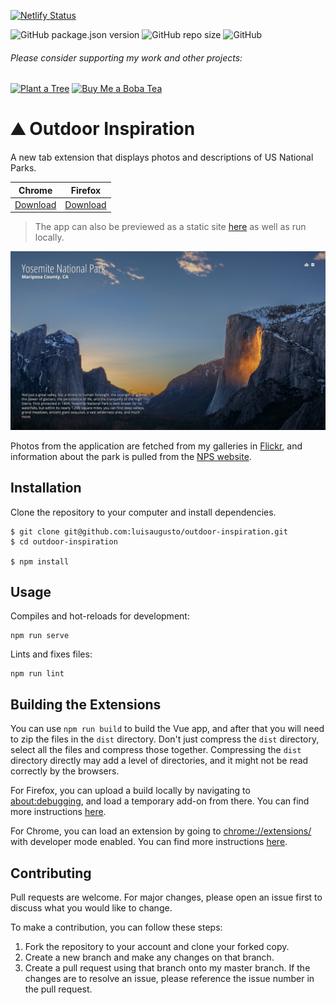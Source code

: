 [![Netlify Status](https://api.netlify.com/api/v1/badges/19780833-4df2-4e2d-acc1-6fcb6b21ce97/deploy-status)](https://app.netlify.com/sites/outdoor-inspiration/deploys)

![GitHub package.json version](https://img.shields.io/github/package-json/v/luisaugusto/outdoor-inspiration)
![GitHub repo size](https://img.shields.io/github/repo-size/luisaugusto/outdoor-inspiration)
![GitHub](https://img.shields.io/github/license/luisaugusto/outdoor-inspiration) 

###### Please consider supporting my work and other projects:

[![Plant a Tree](https://img.shields.io/badge/Plant%20a%20Tree-%F0%9F%8C%B3-green)](https://offset.earth/luisaugusto)
[![Buy Me a Boba Tea](https://img.shields.io/badge/Buy%20Me%20a%20Boba%20Tea-🥤-yellow)](https://www.buymeacoffee.com/luiscodes)

# ⛰ Outdoor Inspiration

A new tab extension that displays photos and descriptions of US National Parks.

| Chrome | Firefox |
| --- | --- |
| [Download](https://chrome.google.com/webstore/detail/mjgkcdcikkpendiikknkdhanooeiohee/) | [Download](https://addons.mozilla.org/en-US/firefox/addon/outdoor-inspiration/) |


> The app can also be previewed as a static site [here](https://outdoor-inspiration.netlify.app/) as well as run locally.

![](screenshot.jpg)

Photos from the application are fetched from my galleries in [Flickr](https://www.flickr.com/photos/188326816@N04/galleries), and information about the park is pulled from the [NPS website](https://www.nps.gov/index.htm).

## Installation

Clone the repository to your computer and install dependencies.

```
$ git clone git@github.com:luisaugusto/outdoor-inspiration.git
$ cd outdoor-inspiration

$ npm install
```

## Usage

Compiles and hot-reloads for development:

```
npm run serve
```

Lints and fixes files:

```
npm run lint
```

## Building the Extensions

You can use `npm run build` to build the Vue app, and after that you will need to zip the files in the `dist` directory. Don't just compress the `dist` directory, select all the files and compress those together. Compressing the `dist` directory directly may add a level of directories, and it might not be read correctly by the browsers.

For Firefox, you can upload a build locally by navigating to [about:debugging](about:debugging), and load a temporary add-on from there. You can find more instructions [here](https://extensionworkshop.com/documentation/develop/temporary-installation-in-firefox/).

For Chrome, you can load an extension by going to [chrome://extensions/](chrome://extensions/) with developer mode enabled. You can find more instructions [here](https://developer.chrome.com/extensions/getstarted).

## Contributing

Pull requests are welcome. For major changes, please open an issue first to discuss what you would like to change.

To make a contribution, you can follow these steps:

1. Fork the repository to your account and clone your forked copy.
2. Create a new branch and make any changes on that branch.
3. Create a pull request using that branch onto my master branch. If the changes are to resolve an issue, please reference the issue number in the pull request.

